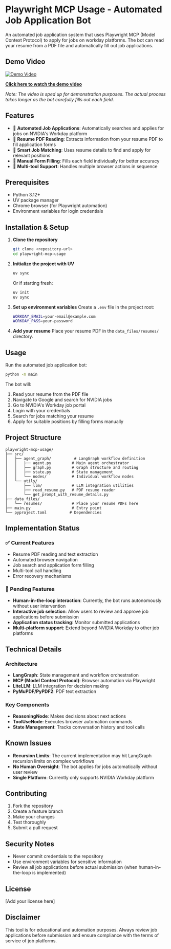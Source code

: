 # Playwright MCP Usage - Automated Job Application Bot

An automated job application system that uses Playwright MCP (Model Context Protocol) to apply for jobs on workday platforms. The bot can read your resume from a PDF file and automatically fill out job applications.

## Demo Video

[![Demo Video](https://img.shields.io/badge/▶️-Watch%20Demo%20Video-red?style=for-the-badge)](https://rakeshbhugra-website-assets.s3.ap-south-1.amazonaws.com/job-application-demo.mp4)

**[Click here to watch the demo video](https://rakeshbhugra-website-assets.s3.ap-south-1.amazonaws.com/job-application-demo.mp4)**

*Note: The video is sped up for demonstration purposes. The actual process takes longer as the bot carefully fills out each field.*

## Features

- 🤖 **Automated Job Applications**: Automatically searches and applies for jobs on NVIDIA's Workday platform
- 📄 **Resume PDF Reading**: Extracts information from your resume PDF to fill application forms
- 🎯 **Smart Job Matching**: Uses resume details to find and apply for relevant positions
- 🔧 **Manual Form Filling**: Fills each field individually for better accuracy
- 🔄 **Multi-tool Support**: Handles multiple browser actions in sequence

## Prerequisites

- Python 3.12+
- UV package manager
- Chrome browser (for Playwright automation)
- Environment variables for login credentials

## Installation & Setup

1. **Clone the repository**
   ```bash
   git clone <repository-url>
   cd playwright-mcp-usage
   ```

2. **Initialize the project with UV**
   ```bash
   uv sync
   ```
   
   Or if starting fresh:
   ```bash
   uv init
   uv sync
   ```

3. **Set up environment variables**
   Create a `.env` file in the project root:
   ```bash
   WORKDAY_EMAIL=your-email@example.com
   WORKDAY_PASS=your-password
   ```

4. **Add your resume**
   Place your resume PDF in the `data_files/resumes/` directory.

## Usage

Run the automated job application bot:

```bash
python -m main
```

The bot will:
1. Read your resume from the PDF file
2. Navigate to Google and search for NVIDIA jobs
3. Go to NVIDIA's Workday job portal
4. Login with your credentials
5. Search for jobs matching your resume
6. Apply for suitable positions by filling forms manually

## Project Structure

```
playwright-mcp-usage/
├── src/
│   ├── agent_graph/          # LangGraph workflow definition
│   │   ├── agent.py         # Main agent orchestrator
│   │   ├── graph.py         # Graph structure and routing
│   │   ├── state.py         # State management
│   │   └── nodes/           # Individual workflow nodes
│   └── utils/
│       ├── llm/             # LLM integration utilities
│       ├── read_resume.py   # PDF resume reader
│       └── get_prompt_with_resume_details.py
├── data_files/
│   └── resumes/             # Place your resume PDFs here
├── main.py                  # Entry point
└── pyproject.toml          # Dependencies
```

## Implementation Status

### ✅ Current Features
- Resume PDF reading and text extraction
- Automated browser navigation
- Job search and application form filling
- Multi-tool call handling
- Error recovery mechanisms

### 🚧 Pending Features
- **Human-in-the-loop interaction**: Currently, the bot runs autonomously without user intervention
- **Interactive job selection**: Allow users to review and approve job applications before submission
- **Application status tracking**: Monitor submitted applications
- **Multi-platform support**: Extend beyond NVIDIA Workday to other job platforms

## Technical Details

### Architecture
- **LangGraph**: State management and workflow orchestration
- **MCP (Model Context Protocol)**: Browser automation via Playwright
- **LiteLLM**: LLM integration for decision making
- **PyMuPDF/PyPDF2**: PDF text extraction

### Key Components
- **ReasoningNode**: Makes decisions about next actions
- **ToolUseNode**: Executes browser automation commands
- **State Management**: Tracks conversation history and tool calls

## Known Issues

- **Recursion Limits**: The current implementation may hit LangGraph recursion limits on complex workflows
- **No Human Oversight**: The bot applies for jobs automatically without user review
- **Single Platform**: Currently only supports NVIDIA Workday platform

## Contributing

1. Fork the repository
2. Create a feature branch
3. Make your changes
4. Test thoroughly
5. Submit a pull request

## Security Notes

- Never commit credentials to the repository
- Use environment variables for sensitive information
- Review all job applications before actual submission (when human-in-the-loop is implemented)

## License

[Add your license here]

## Disclaimer

This tool is for educational and automation purposes. Always review job applications before submission and ensure compliance with the terms of service of job platforms.